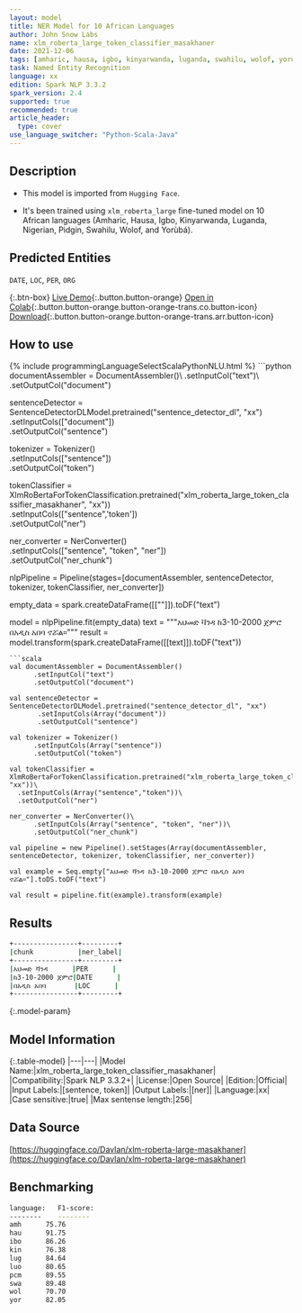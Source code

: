 ```yaml
---
layout: model
title: NER Model for 10 African Languages
author: John Snow Labs
name: xlm_roberta_large_token_classifier_masakhaner
date: 2021-12-06
tags: [amharic, hausa, igbo, kinyarwanda, luganda, swahilu, wolof, yoruba, token_classifier, xlm_roberta, ner, nigerian, pidgin, xx, open_source]
task: Named Entity Recognition
language: xx
edition: Spark NLP 3.3.2
spark_version: 2.4
supported: true
recommended: true
article_header:
  type: cover
use_language_switcher: "Python-Scala-Java"
---
```


## Description

- This model is imported from `Hugging Face`. 

- It's been trained using `xlm_roberta_large` fine-tuned model on 10 African languages (Amharic, Hausa, Igbo, Kinyarwanda, Luganda, Nigerian, Pidgin, Swahilu, Wolof, and Yorùbá).

## Predicted Entities

`DATE`, `LOC`, `PER`, `ORG`

{:.btn-box}
[Live Demo](https://demo.johnsnowlabs.com/public/Ner_masakhaner/){:.button.button-orange}
[Open in Colab](https://colab.research.google.com/github/JohnSnowLabs/spark-nlp-workshop/blob/master/tutorials/streamlit_notebooks/Ner_masakhaner.ipynb){:.button.button-orange.button-orange-trans.co.button-icon}
[Download](https://s3.amazonaws.com/auxdata.johnsnowlabs.com/public/models/xlm_roberta_large_token_classifier_masakhaner_xx_3.3.2_2.4_1638784947143.zip){:.button.button-orange.button-orange-trans.arr.button-icon}

## How to use



<div class="tabs-box" markdown="1">
{% include programmingLanguageSelectScalaPythonNLU.html %}
```python
documentAssembler = DocumentAssembler()\
      .setInputCol("text")\
      .setOutputCol("document")

sentenceDetector = SentenceDetectorDLModel.pretrained("sentence_detector_dl", "xx")\
       .setInputCols(["document"])\
       .setOutputCol("sentence")

tokenizer = Tokenizer()\
      .setInputCols(["sentence"])\
      .setOutputCol("token")

tokenClassifier = XlmRoBertaForTokenClassification.pretrained("xlm_roberta_large_token_classifier_masakhaner", "xx"))\
  .setInputCols(["sentence",'token'])\
  .setOutputCol("ner")

ner_converter = NerConverter()\
      .setInputCols(["sentence", "token", "ner"])\
      .setOutputCol("ner_chunk")
      
nlpPipeline = Pipeline(stages=[documentAssembler, sentenceDetector, tokenizer, tokenClassifier, ner_converter])

empty_data = spark.createDataFrame([[""]]).toDF("text")

model = nlpPipeline.fit(empty_data)
text = """አህመድ ቫንዳ ከ3-10-2000 ጀምሮ በአዲስ አበባ ኖሯል።"""
result = model.transform(spark.createDataFrame([[text]]).toDF("text"))
```
```scala
val documentAssembler = DocumentAssembler()
      .setInputCol("text")
      .setOutputCol("document")

val sentenceDetector = SentenceDetectorDLModel.pretrained("sentence_detector_dl", "xx")
       .setInputCols(Array("document"))
       .setOutputCol("sentence")

val tokenizer = Tokenizer()
      .setInputCols(Array("sentence"))
      .setOutputCol("token")

val tokenClassifier = XlmRoBertaForTokenClassification.pretrained("xlm_roberta_large_token_classifier_masakhaner", "xx"))\
  .setInputCols(Array("sentence","token"))\
  .setOutputCol("ner")

ner_converter = NerConverter()\
      .setInputCols(Array("sentence", "token", "ner"))\
      .setOutputCol("ner_chunk")
      
val pipeline = new Pipeline().setStages(Array(documentAssembler, sentenceDetector, tokenizer, tokenClassifier, ner_converter))

val example = Seq.empty["አህመድ ቫንዳ ከ3-10-2000 ጀምሮ በአዲስ አበባ ኖሯል።"].toDS.toDF("text")

val result = pipeline.fit(example).transform(example)
```
</div>

## Results

```bash
+----------------+---------+
|chunk           |ner_label|
+----------------+---------+
|አህመድ ቫንዳ      |PER      |
|ከ3-10-2000 ጀምሮ|DATE      |
|በአዲስ አበባ       |LOC      |
+----------------+---------+
```

{:.model-param}
## Model Information

{:.table-model}
|---|---|
|Model Name:|xlm_roberta_large_token_classifier_masakhaner|
|Compatibility:|Spark NLP 3.3.2+|
|License:|Open Source|
|Edition:|Official|
|Input Labels:|[sentence, token]|
|Output Labels:|[ner]|
|Language:|xx|
|Case sensitive:|true|
|Max sentense length:|256|

## Data Source

[https://huggingface.co/Davlan/xlm-roberta-large-masakhaner](https://huggingface.co/Davlan/xlm-roberta-large-masakhaner)

## Benchmarking

```bash
language:   F1-score:
--------    --------
amh	     75.76
hau	     91.75
ibo	     86.26
kin	     76.38
lug	     84.64
luo	     80.65
pcm	     89.55
swa	     89.48
wol	     70.70
yor	     82.05
```
